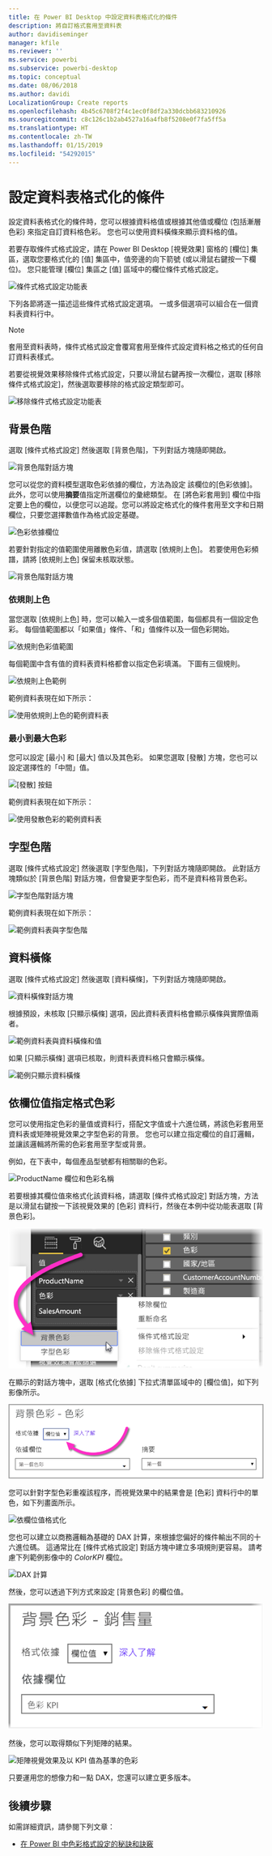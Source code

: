 ```yaml
---
title: 在 Power BI Desktop 中設定資料表格式化的條件
description: 將自訂格式套用至資料表
author: davidiseminger
manager: kfile
ms.reviewer: ''
ms.service: powerbi
ms.subservice: powerbi-desktop
ms.topic: conceptual
ms.date: 08/06/2018
ms.author: davidi
LocalizationGroup: Create reports
ms.openlocfilehash: 4b45c6708f2f4c1ec0f8df2a330dcbb683210926
ms.sourcegitcommit: c8c126c1b2ab4527a16a4fb8f5208e0f7fa5ff5a
ms.translationtype: HT
ms.contentlocale: zh-TW
ms.lasthandoff: 01/15/2019
ms.locfileid: "54292015"
---
```

# <a name="conditional-formatting-in-tables"></a>設定資料表格式化的條件 
設定資料表格式化的條件時，您可以根據資料格值或根據其他值或欄位 (包括漸層色彩) 來指定自訂資料格色彩。 您也可以使用資料橫條來顯示資料格的值。 

若要存取條件式格式設定，請在 Power BI Desktop [視覺效果] 窗格的 [欄位] 集區，選取您要格式化的 [值] 集區中，值旁邊的向下箭號 (或以滑鼠右鍵按一下欄位)。 您只能管理 [欄位] 集區之 [值] 區域中的欄位條件式格式設定。

![條件式格式設定功能表](media/desktop-conditional-table-formatting/table-formatting-0-popup-menu.png)

下列各節將逐一描述這些條件式格式設定選項。 一或多個選項可以組合在一個資料表資料行中。

> [!NOTE]
> 套用至資料表時，條件式格式設定會覆寫套用至條件式設定資料格之格式的任何自訂資料表樣式。

若要從視覺效果移除條件式格式設定，只要以滑鼠右鍵再按一次欄位，選取 [移除條件式格式設定]，然後選取要移除的格式設定類型即可。

![移除條件式格式設定功能表](media/desktop-conditional-table-formatting/table-formatting-1-remove.png)

## <a name="background-color-scales"></a>背景色階

選取 [條件式格式設定] 然後選取 [背景色階]，下列對話方塊隨即開啟。

![背景色階對話方塊](media/desktop-conditional-table-formatting/table-formatting-1-default-dialog.png)

您可以從您的資料模型選取色彩依據的欄位，方法為設定 該欄位的[色彩依據]。 此外，您可以使用**摘要**值指定所選欄位的彙總類型。 在 [將色彩套用到] 欄位中指定要上色的欄位，以便您可以追蹤。您可以將設定格式化的條件套用至文字和日期欄位，只要您選擇數值作為格式設定基礎。

![色彩依據欄位](media/desktop-conditional-table-formatting/table-formatting-1-apply-color-to.png)

若要針對指定的值範圍使用離散色彩值，請選取 [依規則上色]。 若要使用色彩頻譜，請將 [依規則上色] 保留未核取狀態。 

![背景色階對話方塊](media/desktop-conditional-table-formatting/table-formatting-1-color-by-rules-dialog.png)

### <a name="color-by-rules"></a>依規則上色

當您選取 [依規則上色] 時，您可以輸入一或多個值範圍，每個都具有一個設定色彩。  每個值範圍都以「如果值」條件、「和」值條件以及一個色彩開始。

![依規則色彩值範圍](media/desktop-conditional-table-formatting/table-formatting-1-color-by-rules-if-value.png)

每個範圍中含有值的資料表資料格都會以指定色彩填滿。 下圖有三個規則。

![依規則上色範例](media/desktop-conditional-table-formatting/table-formatting-1-color-by-rules.png)

範例資料表現在如下所示：

![使用依規則上色的範例資料表](media/desktop-conditional-table-formatting/table-formatting-1-color-by-rules-table.png)


### <a name="color-minimum-to-maximum"></a>最小到最大色彩

您可以設定 [最小] 和 [最大] 值以及其色彩。 如果您選取 [發散] 方塊，您也可以設定選擇性的「中間」值。

![[發散] 按鈕](media/desktop-conditional-table-formatting/table-formatting-1-diverging.png)

範例資料表現在如下所示：

![使用發散色彩的範例資料表](media/desktop-conditional-table-formatting/table-formatting-1-diverging-table.png)

## <a name="font-color-scales"></a>字型色階

選取 [條件式格式設定] 然後選取 [字型色階]，下列對話方塊隨即開啟。 此對話方塊類似於 [背景色階] 對話方塊，但會變更字型色彩，而不是資料格背景色彩。

![字型色階對話方塊](media/desktop-conditional-table-formatting/table-formatting-2-diverging.png)

範例資料表現在如下所示：

![範例資料表與字型色階](media/desktop-conditional-table-formatting/table-formatting-2-table.png)

## <a name="data-bars"></a>資料橫條

選取 [條件式格式設定] 然後選取 [資料橫條]，下列對話方塊隨即開啟。 

![資料橫條對話方塊](media/desktop-conditional-table-formatting/table-formatting-3-default.png)

根據預設，未核取 [只顯示橫條] 選項，因此資料表資料格會顯示橫條與實際值兩者。

![範例資料表與資料橫條和值](media/desktop-conditional-table-formatting/table-formatting-3-default-table.png)

如果 [只顯示橫條] 選項已核取，則資料表資料格只會顯示橫條。

![範例只顯示資料橫條](media/desktop-conditional-table-formatting/table-formatting-3-default-table-bars.png)

## <a name="color-formatting-by-field-value"></a>依欄位值指定格式色彩

您可以使用指定色彩的量值或資料行，搭配文字值或十六進位碼，將該色彩套用至資料表或矩陣視覺效果之字型色彩的背景。 您也可以建立指定欄位的自訂邏輯，並讓該邏輯將所需的色彩套用至字型或背景。

例如，在下表中，每個產品型號都有相關聯的色彩。 

![ProductName 欄位和色彩名稱](media/desktop-conditional-table-formatting/conditional-table-formatting_01.png)

若要根據其欄位值來格式化該資料格，請選取 [條件式格式設定] 對話方塊，方法是以滑鼠右鍵按一下該視覺效果的 [色彩] 資料行，然後在本例中從功能表選取 [背景色彩]。 

![從功能表選取 [背景色彩]](media/desktop-conditional-table-formatting/conditional-table-formatting_02.png)

在顯示的對話方塊中，選取 [格式化依據] 下拉式清單區域中的 [欄位值]，如下列影像所示。

![依欄位值格式化](media/desktop-conditional-table-formatting/conditional-table-formatting_03.png)

您可以針對字型色彩重複該程序，而視覺效果中的結果會是 [色彩] 資料行中的單色，如下列畫面所示。

![依欄位值格式化](media/desktop-conditional-table-formatting/conditional-table-formatting_04.png)

您也可以建立以商務邏輯為基礎的 DAX 計算，來根據您偏好的條件輸出不同的十六進位碼。 這通常比在 [條件式格式設定] 對話方塊中建立多項規則更容易。 請考慮下列範例影像中的 *ColorKPI* 欄位。

![DAX 計算](media/desktop-conditional-table-formatting/conditional-table-formatting_05.png)

然後，您可以透過下列方式來設定 [背景色彩] 的欄位值。

![根據 KPI 設定欄位色彩](media/desktop-conditional-table-formatting/conditional-table-formatting_06.png)

然後，您可以取得類似下列矩陣的結果。

![矩陣視覺效果及以 KPI 值為基準的色彩](media/desktop-conditional-table-formatting/conditional-table-formatting_07.png)

只要運用您的想像力和一點 DAX，您還可以建立更多版本。

## <a name="next-steps"></a>後續步驟
如需詳細資訊，請參閱下列文章：  

* [在 Power BI 中色彩格式設定的秘訣和訣竅](visuals/service-tips-and-tricks-for-color-formatting.md)  

